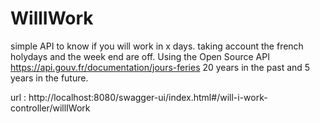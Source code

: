 # WillIWork
simple API to know if you will work in x days. taking account the french holydays and the week end are off.
Using the Open Source API https://api.gouv.fr/documentation/jours-feries
20 years in the past and 5 years in the future.

url : http://localhost:8080/swagger-ui/index.html#/will-i-work-controller/willIWork
